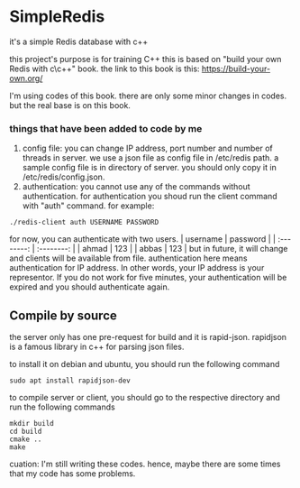 # SimpleRedis
it's a simple Redis database with c++

this project's purpose is for training C++
this is based on "build your own Redis with c\c++" book. the link to this book is this:
https://build-your-own.org/

I'm using codes of this book. there are only some minor changes in codes. but the real base is on this book.

### things that have been added to code by me
1. config file: you can change IP address, port number and number of threads in server. we use a json file as config file in /etc/redis path. a sample config file is in directory of server. you should only copy it in /etc/redis/config.json.
2. authentication: you cannot use any of the commands without authentication. for authentication you shoud run the client command with "auth" command. for example:
```
./redis-client auth USERNAME PASSWORD
```
for now, you can authenticate with two users.
| username | password |
| :--------: | :--------: |
| ahmad | 123 |
| abbas | 123 |
but in future, it will change and clients will be available from file.
authentication here means authentication for IP address. In other words, your IP address is your representor. If you do not work for five  minutes, your authentication will be expired and you should authenticate again.

## Compile by source
the server only has one pre-request for build and it is rapid-json. rapidjson is a famous library in c++ for parsing json files.

to install it on debian and ubuntu, you should run the following command
```
sudo apt install rapidjson-dev
```

 to compile server or client, you should go to the respective directory and run the following commands
 ```
 mkdir build
 cd build
 cmake ..
 make
 ```

cuation: I'm still writing these codes. hence, maybe there are some times that my code has some problems.

